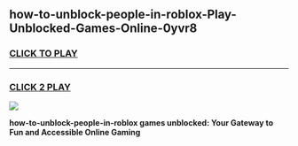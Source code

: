 
## how-to-unblock-people-in-roblox-Play-Unblocked-Games-Online-0yvr8
<h3>
<a href="https://premium76.site?title=how-to-unblock-people-in-roblox&ref=25A">CLICK TO PLAY</a></h3>
<hr>

<h3>
<a href="https://premium76.site?title=how-to-unblock-people-in-roblox&ref=25A">CLICK 2 PLAY</a>
  
</h3>

<a href="https://premium76.site?title=how-to-unblock-people-in-roblox&ref=25A"><img src="https://clearcache.store/games.png"></a>


**how-to-unblock-people-in-roblox games unblocked: Your Gateway to Fun and Accessible Online Gaming**
